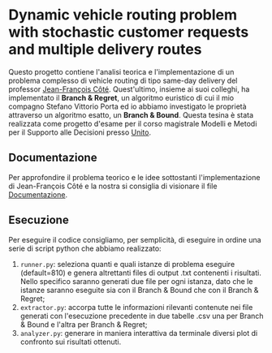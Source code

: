 # Dynamic vehicle routing problem with stochastic customer requests and multiple delivery routes
Questo progetto contiene l'analisi teorica e l'implementazione di un problema complesso di vehicle routing di tipo same-day delivery del professor [Jean-François Côté](https://www4.fsa.ulaval.ca/enseignant/jean-francois-cote/). Quest'ultimo, insieme ai suoi colleghi, ha implementato il **Branch & Regret**, un algoritmo euristico di cui il mio compagno Stefano Vittorio Porta ed io abbiamo investigato le proprietà attraverso un algoritmo esatto, un **Branch & Bound**. Questa tesina è stata realizzata come progetto d'esame per il corso magistrale Modelli e Metodi per il Supporto alle Decisioni presso [Unito](https://www.unito.it/).

## Documentazione
Per approfondire il problema teorico e le idee sottostanti l'implementazione di Jean-François Côté e la nostra si consiglia di visionare il file [Documentazione](./documentation/Paper.pdf).

## Esecuzione
Per eseguire il codice consigliamo, per semplicità, di eseguire in ordine una serie di script python che abbiamo realizzato:
1. `runner.py`: seleziona quanti e quali istanze di problema eseguire (default=810) e genera altrettanti files di output .txt contenenti i risultati. Nello specifico saranno generati due file per ogni istanza, dato che le istanze saranno eseguite sia con il Branch & Bound che con il Branch & Regret;
2. `extractor.py`: accorpa tutte le informazioni rilevanti contenute nei file generati con l'esecuzione precedente in due tabelle .csv una per Branch & Bound e l'altra per Branch & Regret;
3. `analyzer.py`: generare in maniera interattiva da terminale diversi plot di confronto sui risultati ottenuti.

